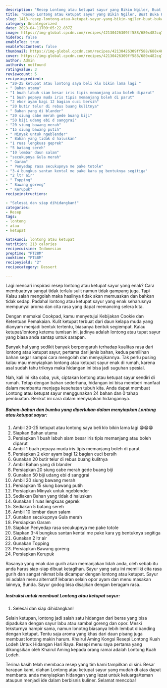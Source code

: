 ```yaml
---
description: "Resep Lontong atau ketupat sayur yang Bikin Ngiler, Buat Buka Puasa}"
title: "Resep Lontong atau ketupat sayur yang Bikin Ngiler, Buat Buka Puasa}"
slug: 1413-resep-lontong-atau-ketupat-sayur-yang-bikin-ngiler-buat-buka-puasa
category: Uncategorized
date: 2023-04-11T09:05:22.837Z
image: https://img-global.cpcdn.com/recipes/42130426309ff588/680x482cq70/lontong-atau-ketupat-sayur-foto-resep-utama.jpg
hideToc: false
enableToc: true
enableTocContent: false
thumbnail: https://img-global.cpcdn.com/recipes/42130426309ff588/680x482cq70/lontong-atau-ketupat-sayur-foto-resep-utama.jpg
cover: https://img-global.cpcdn.com/recipes/42130426309ff588/680x482cq70/lontong-atau-ketupat-sayur-foto-resep-utama.jpg
author: Admin
authorAv: notfound
ratingvalue: 3
reviewcount: 5
recipeingredient:
- "20-25 ketupat atau lontong saya beli klo bikin lama lagi "
- " Bahan utama"
- "1 buah labuh siam besar iris tipis memanjang atau boleh diparut"
- "1 buah pepaya muda iris tipis memanjang boleh di parut"
- "2 ekor ayam bagi 12 bagian cuci bersih"
- "20 butir telur di rebus buang kulitnya"
- " Bahan yang di blander"
- "20 siung cabe merah gede buang biji"
- "50 biji udang ebi d sanggrai"
- "20 siung bawang merah"
- "15 siung bawang putih"
- " Minyak untuk ngeblender"
- " Bahan yang tidak d haluskan"
- "1 ruas lengkuas geprek"
- "5 batang sereh"
- "10 lembar daun salam"
- "secukupnya Gula merah"
- " Garam"
- " Penyedap rasa secukupnya me pake totole"
- "3-4 bungkus santan kental me pake kara yg bentuknya segitiga"
- "2 ltr air"
- " Topping"
- " Bawang goreng"
- " Kerupuk"
recipeinstructions:

- "Selesai dan siap dihidangkan!"
categories:
- Resep
tags:
- lontong
- atau
- ketupat

katakunci: lontong atau ketupat 
nutrition: 213 calories
recipecuisine: Indonesian
preptime: "PT28M"
cooktime: "PT48M"
recipeyield: "2"
recipecategory: Dessert

---
```



Lagi mencari inspirasi resep lontong atau ketupat sayur yang enak? Cara membuatnya sangat tidak terlalu sulit namun tidak gampang juga. Tapi Kalau salah mengolah maka hasilnya tidak akan memuaskan dan bahkan tidak sedap. Padahal lontong atau ketupat sayur yang enak seharusnya mempunyai aroma dan cita rasa yang dapat memancing selera kita.


Dengan memakai Cookpad, kamu menyetujui Kebijakan Cookie dan Ketentuan Pemakaian. Kulit ketupat terbuat dari daun kelapa muda yang dianyam menjadi bentuk tertentu, biasanya bentuk segiempat. Kalau ketupat/lontong ketemu tumisan ini, jadinya adalah lontong atau tupat sayur yang biasa anda santap untuk sarapan.

Banyak hal yang sedikit banyak berpengaruh terhadap kualitas rasa dari lontong atau ketupat sayur, pertama dari jenis bahan, kedua pemilihan bahan segar sampai cara mengolah dan menyajikannya. Tak perlu pusing kalau mau menyiapkan lontong atau ketupat sayur enak di rumah, karena asal sudah tahu triknya maka hidangan ini bisa jadi suguhan spesial.


Nah, kali ini kita coba, yuk, ciptakan lontong atau ketupat sayur sendiri di rumah. Tetap dengan bahan sederhana, hidangan ini bisa memberi manfaat dalam membantu menjaga kesehatan tubuh kita. Anda dapat membuat Lontong atau ketupat sayur menggunakan 24 bahan dan 0 tahap pembuatan. Berikut ini cara dalam menyiapkan hidangannya.

<!--inarticleads1-->

##### Bahan-bahan dan bumbu yang diperlukan dalam menyiapkan Lontong atau ketupat sayur:

1. Ambil 20-25 ketupat atau lontong saya beli klo bikin lama lagi 😁😁😁
1. Siapkan  Bahan utama
1. Persiapkan 1 buah labuh siam besar iris tipis memanjang atau boleh diparut
1. Ambil 1 buah pepaya muda iris tipis memanjang boleh di parut
1. Persiapkan 2 ekor ayam bagi 12 bagian cuci bersih
1. Gunakan 20 butir telur di rebus buang kulitnya
1. Ambil  Bahan yang di blander
1. Persiapkan 20 siung cabe merah gede buang biji
1. Gunakan 50 biji udang ebi d sanggrai
1. Ambil 20 siung bawang merah
1. Persiapkan 15 siung bawang putih
1. Persiapkan  Minyak untuk ngeblender
1. Sediakan  Bahan yang tidak d haluskan
1. Gunakan 1 ruas lengkuas geprek
1. Sediakan 5 batang sereh
1. Ambil 10 lembar daun salam
1. Gunakan secukupnya Gula merah
1. Persiapkan  Garam
1. Siapkan  Penyedap rasa secukupnya me pake totole
1. Siapkan 3-4 bungkus santan kental me pake kara yg bentuknya segitiga
1. Gunakan 2 ltr air
1. Gunakan  Topping
1. Persiapkan  Bawang goreng
1. Persiapkan  Kerupuk


Rasanya yang enak dan gurih akan memanjakan lidah anda, oleh sebab itu anda harus siap-siap dibuat ketagihan. Sayur yang satu ini memiliki cita rasa gurih dan sangat nikmat bila dicampur dengan lontong atau ketupat. Sayur ini adalah menu alternatif lebaran selain opor ayam dan menu masakan lainnya, Bunda. Sayur godog bisa disajikan dengan beragam rasa.. 

<!--inarticleads2-->

##### Instruksi untuk membuat Lontong atau ketupat sayur:


1. Selesai dan siap dihidangkan!

Selain ketupan, lontong jadi salah satu hidangan dari beras yang bisa dipadukan dengan sayur labu atau sambal goreng dan opor. Meski teksturnya hampir sama, namun lonotng biasanya lebih lembut dibanding dengan ketupat. Tentu saja aroma yang khas dari daun pisang juga membuat lontong makin harum. Khairul Aming Kongsi Resepi Lontong Kuah Lodeh Untuk Hidangan Hari Raya. Resepi menu raya pertama yang dikongsikan oleh Khairul Aming kepada orang ramai adalah Lontong Kuah Lodeh. 

Terima kasih telah membaca resep yang tim kami tampilkan di sini. Besar harapan kami, olahan Lontong atau ketupat sayur yang mudah di atas dapat membantu anda menyiapkan hidangan yang lezat untuk keluarga/teman ataupun menjadi ide dalam berbisnis kuliner. Selamat mencoba!
